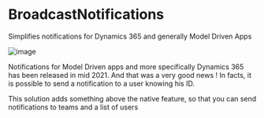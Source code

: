 # BroadcastNotifications
Simplifies notifications for Dynamics 365 and generally Model Driven Apps

![image](https://user-images.githubusercontent.com/1626027/170872201-524d6d9a-57b7-42ce-a39f-0c95bd970ba7.png)

Notifications for Model Driven apps and more specifically Dynamics 365 has been released in mid 2021. And that was a very good news !
In facts, it is possible to send a notification to a user knowing his ID.

This solution adds something above the native feature, so that you can send notifications to teams and a list of users



